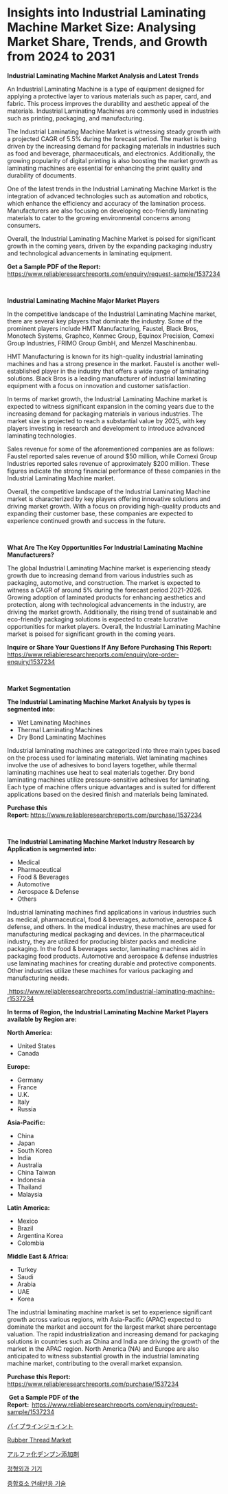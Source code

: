 <p><h1>Insights into Industrial Laminating Machine Market Size: Analysing Market Share, Trends, and Growth from 2024 to 2031</h1></p><p><strong>Industrial Laminating Machine Market Analysis and Latest Trends</strong></p>
<p><p>An Industrial Laminating Machine is a type of equipment designed for applying a protective layer to various materials such as paper, card, and fabric. This process improves the durability and aesthetic appeal of the materials. Industrial Laminating Machines are commonly used in industries such as printing, packaging, and manufacturing.</p><p>The Industrial Laminating Machine Market is witnessing steady growth with a projected CAGR of 5.5% during the forecast period. The market is being driven by the increasing demand for packaging materials in industries such as food and beverage, pharmaceuticals, and electronics. Additionally, the growing popularity of digital printing is also boosting the market growth as laminating machines are essential for enhancing the print quality and durability of documents.</p><p>One of the latest trends in the Industrial Laminating Machine Market is the integration of advanced technologies such as automation and robotics, which enhance the efficiency and accuracy of the lamination process. Manufacturers are also focusing on developing eco-friendly laminating materials to cater to the growing environmental concerns among consumers.</p><p>Overall, the Industrial Laminating Machine Market is poised for significant growth in the coming years, driven by the expanding packaging industry and technological advancements in laminating equipment.</p></p>
<p><strong>Get a Sample PDF of the Report:&nbsp;</strong> <a href="https://www.reliableresearchreports.com/enquiry/request-sample/1537234">https://www.reliableresearchreports.com/enquiry/request-sample/1537234</a></p>
<p>&nbsp;</p>
<p><strong>Industrial Laminating Machine Major Market Players</strong></p>
<p><p>In the competitive landscape of the Industrial Laminating Machine market, there are several key players that dominate the industry. Some of the prominent players include HMT Manufacturing, Faustel, Black Bros, Monotech Systems, Graphco, Kenmec Group, Equinox Precision, Comexi Group Industries, FRIMO Group GmbH, and Menzel Maschinenbau.</p><p>HMT Manufacturing is known for its high-quality industrial laminating machines and has a strong presence in the market. Faustel is another well-established player in the industry that offers a wide range of laminating solutions. Black Bros is a leading manufacturer of industrial laminating equipment with a focus on innovation and customer satisfaction.</p><p>In terms of market growth, the Industrial Laminating Machine market is expected to witness significant expansion in the coming years due to the increasing demand for packaging materials in various industries. The market size is projected to reach a substantial value by 2025, with key players investing in research and development to introduce advanced laminating technologies.</p><p>Sales revenue for some of the aforementioned companies are as follows: Faustel reported sales revenue of around $50 million, while Comexi Group Industries reported sales revenue of approximately $200 million. These figures indicate the strong financial performance of these companies in the Industrial Laminating Machine market.</p><p>Overall, the competitive landscape of the Industrial Laminating Machine market is characterized by key players offering innovative solutions and driving market growth. With a focus on providing high-quality products and expanding their customer base, these companies are expected to experience continued growth and success in the future.</p></p>
<p>&nbsp;</p>
<p><strong>What Are The Key Opportunities For Industrial Laminating Machine Manufacturers?</strong></p>
<p><p>The global Industrial Laminating Machine market is experiencing steady growth due to increasing demand from various industries such as packaging, automotive, and construction. The market is expected to witness a CAGR of around 5% during the forecast period 2021-2026. Growing adoption of laminated products for enhancing aesthetics and protection, along with technological advancements in the industry, are driving the market growth. Additionally, the rising trend of sustainable and eco-friendly packaging solutions is expected to create lucrative opportunities for market players. Overall, the Industrial Laminating Machine market is poised for significant growth in the coming years.</p></p>
<p><strong>Inquire or Share Your Questions If Any Before Purchasing This Report:</strong> <a href="https://www.reliableresearchreports.com/enquiry/pre-order-enquiry/1537234">https://www.reliableresearchreports.com/enquiry/pre-order-enquiry/1537234</a></p>
<p>&nbsp;</p>
<p><strong>Market Segmentation</strong></p>
<p><strong>The Industrial Laminating Machine Market Analysis by types is segmented into:</strong></p>
<p><ul><li>Wet Laminating Machines</li><li>Thermal Laminating Machines</li><li>Dry Bond Laminating Machines</li></ul></p>
<p><p>Industrial laminating machines are categorized into three main types based on the process used for laminating materials. Wet laminating machines involve the use of adhesives to bond layers together, while thermal laminating machines use heat to seal materials together. Dry bond laminating machines utilize pressure-sensitive adhesives for laminating. Each type of machine offers unique advantages and is suited for different applications based on the desired finish and materials being laminated.</p></p>
<p><strong>Purchase this Report:&nbsp;</strong><a href="https://www.reliableresearchreports.com/purchase/1537234">https://www.reliableresearchreports.com/purchase/1537234</a></p>
<p>&nbsp;</p>
<p><strong>The Industrial Laminating Machine Market Industry Research by Application is segmented into:</strong></p>
<p><ul><li>Medical</li><li>Pharmaceutical</li><li>Food & Beverages</li><li>Automotive</li><li>Aerospace & Defense</li><li>Others</li></ul></p>
<p><p>Industrial laminating machines find applications in various industries such as medical, pharmaceutical, food & beverages, automotive, aerospace & defense, and others. In the medical industry, these machines are used for manufacturing medical packaging and devices. In the pharmaceutical industry, they are utilized for producing blister packs and medicine packaging. In the food & beverages sector, laminating machines aid in packaging food products. Automotive and aerospace & defense industries use laminating machines for creating durable and protective components. Other industries utilize these machines for various packaging and manufacturing needs.</p></p>
<p><a href="https://www.reliableresearchreports.com/industrial-laminating-machine-r1537234">&nbsp;https://www.reliableresearchreports.com/industrial-laminating-machine-r1537234</a></p>
<p><strong>In terms of Region, the Industrial Laminating Machine Market Players available by Region are:</strong></p>
<p>
    <p> <strong> North America: </strong>
        <ul>
            <li>United States</li>
            <li>Canada</li>
        </ul>
        </p> 
    <p> <strong> Europe: </strong>
        <ul>
            <li>Germany</li>
            <li>France</li>
            <li>U.K.</li>
            <li>Italy</li>
            <li>Russia</li>
        </ul>
        </p> 
    <p> <strong> Asia-Pacific: </strong>
        <ul>
            <li>China</li>
            <li>Japan</li>
            <li>South Korea</li>
            <li>India</li>
            <li>Australia</li>
            <li>China Taiwan</li>
            <li>Indonesia</li>
            <li>Thailand</li>
            <li>Malaysia</li>
        </ul>
        </p> 
    <p> <strong> Latin America: </strong>
        <ul>
            <li>Mexico</li>
            <li>Brazil</li>
            <li>Argentina Korea</li>
            <li>Colombia</li>
        </ul>
        </p> 
    <p> <strong> Middle East & Africa: </strong>
        <ul>
            <li>Turkey</li>
            <li>Saudi</li>
            <li>Arabia</li>
            <li>UAE</li>
            <li>Korea</li>
        </ul>
    </p>
    </p>
<p><p>The industrial laminating machine market is set to experience significant growth across various regions, with Asia-Pacific (APAC) expected to dominate the market and account for the largest market share percentage valuation. The rapid industrialization and increasing demand for packaging solutions in countries such as China and India are driving the growth of the market in the APAC region. North America (NA) and Europe are also anticipated to witness substantial growth in the industrial laminating machine market, contributing to the overall market expansion.</p></p>
<p><strong>Purchase this Report: </strong><a href="https://www.reliableresearchreports.com/purchase/1537234">https://www.reliableresearchreports.com/purchase/1537234</a></p>
<p>&nbsp;<strong>Get a Sample PDF of the Report:&nbsp;&nbsp;</strong><a href="https://www.reliableresearchreports.com/enquiry/request-sample/1537234">https://www.reliableresearchreports.com/enquiry/request-sample/1537234</a></p>
<p><strong></strong></p>
<p><p><a href="https://github.com/SantosDicki04/Market-Research-Report-List-1/blob/main/744600936650.md">パイプラインジョイント</a></p><p><a href="https://issuu.com/reportprime-2/docs/rubber-thread-market-size-2030.pptx">Rubber Thread Market</a></p><p><a href="https://medium.com/@chloekessler01/%E3%83%97%E3%83%AC%E3%82%B2%E3%83%A9%E5%8C%96%E3%81%95%E3%82%8C%E3%81%9F%E3%81%A7%E3%82%93%E3%81%B7%E3%82%93%E8%B3%A6%E5%BD%A2%E5%89%A4%E3%81%AE%E5%B8%82%E5%A0%B4-2031%E5%B9%B4%E3%81%BE%E3%81%A7%E3%81%AE%E3%83%88%E3%83%AC%E3%83%B3%E3%83%89-%E4%BA%88%E6%B8%AC-%E7%AB%B6%E4%BA%89%E5%88%86%E6%9E%90-3d4bf6756b96">アルファ化デンプン添加剤</a></p><p><a href="https://medium.com/@florianwolf50/%EC%A0%95%ED%98%95-%EC%99%B8%EA%B3%BC-%EC%9E%A5%EB%B9%84-%EC%8B%9C%EC%9E%A5-%EC%8B%9C%EC%9E%A5-%EC%A0%90%EC%9C%A0%EC%9C%A8-%EC%8B%9C%EC%9E%A5-%EB%8F%99%ED%96%A5-%EB%B0%8F-%EB%AF%B8%EB%9E%98-%EC%84%B1%EC%9E%A5-%ED%83%90%EC%83%89-d02e0d2e63a4">정형외과 기기</a></p><p><a href="https://medium.com/@tomienow676/%EA%B3%A0%EB%B6%84%EC%9E%90-%EC%97%B0%EC%87%84-%EB%B0%98%EC%9D%91-%EA%B8%B0%EC%88%A0-%EC%8B%9C%EC%9E%A5-%EB%B6%84%EC%84%9D-%EA%B7%B8-cagr-%EC%8B%9C%EC%9E%A5-%EC%84%B8%EB%B6%84%ED%99%94-%EB%B0%8F-%EA%B8%80%EB%A1%9C%EB%B2%8C-%EC%82%B0%EC%97%85-%EA%B0%9C%EC%9A%94-811e77aa5205">중합효소 연쇄반응 기술</a></p></p>